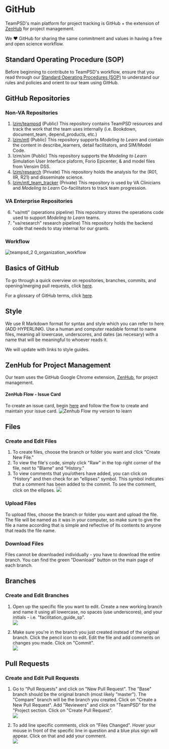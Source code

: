 # GitHub 
TeamPSD's main platform for project tracking is GitHub + the extension of [ZenHub](https://chrome.google.com/webstore/detail/zenhub-for-github/ogcgkffhplmphkaahpmffcafajaocjbd?hl=en-US) for project management. 

We :heart: GitHub for sharing the same commitment and values in having a free and open science workflow. 

## Standard Operating Procedure (SOP)
Before beginning to contribute to TeamPSD's workflow, ensure that you read through our [Standard Operating Procedures (SOP)](https://github.com/lzim/teampsd/wiki/TeamPSD-Policy-&-Procedure-SOP) to understand our rules and policies and orient to our team using GitHub.

## GitHub Repositories

### Non-VA Repositories

1. [lzim/teampsd](https://mtl.how/teampsd) (Public)
This repository contains TeamPSD resources and track the work that the team uses internally (i.e. Bookdown, document_team, depend_products, etc.)
2. [lzim/mtl](https://mtl.how/) (Public)
This repository supports *Modeling to Learn* and contain the content in describe_learners, detail facilitators, and SIM/Model Code.
3. lzim/sim (Public)
This repository supports the *Modeling to Learn* Simulation User Interface plaform, Forio Epicenter, & and model files from Vensim DSS. 
4. [lzim/research](https://github.com/lzim/mtl_code) (Private)
This repository holds the analysis for the (R01, IIR, R21) and disseminate science.
5. [lzim/mtl_team_tracker](https://mtl.how/mtl_team_tracker) (Private)
This repository is used by VA Clinicians and *Modeling to Learn* Co-facilitators to track team progression.

### VA Enterprise Repositories

6. "va/mtl" (operations pipeline)
This repository stores the operations code used to support *Modeling to Learn* teams.
7. "va/research" research pipeline)
This repository holds the backend code that needs to stay internal for our grants.

### Workflow
![teampsd_2 0_organization_workflow](https://user-images.githubusercontent.com/59668647/88051957-5d172500-cb0e-11ea-9e8a-d343e293d6d3.png)

## Basics of GitHub 
To go through a quick overview on repositories, branches, commits, and opening/merging pull requests, click [here](https://guides.github.com/activities/hello-world/).

For a glossary of GitHub terms, click [here](https://docs.github.com/en/github/getting-started-with-github/github-glossary).

## Style
We use R Markdown format for syntax and style which you can refer to here (ADD HYPERLINK). Use a human and computer readable format to name files, meaning all lowercase, underscores, and dates (as necesary) with a name that will be meaningful to whoever reads it. 

We will update with links to style guides.

## ZenHub for Project Management
Our team uses the GitHub Google Chrome extension, [ZenHub](https://chrome.google.com/webstore/detail/zenhub-for-github/ogcgkffhplmphkaahpmffcafajaocjbd?hl=en-US), for project management.

#### ZenHub Flow - Issue Card

To create an issue card, begin [here](https://github.com/lzim/teampsd/issues/new/choose) and follow the flow to create and maintain your issue card. 
![Zenhub Flow my version to learn](https://user-images.githubusercontent.com/59668647/88049640-5ab2cc00-cb0a-11ea-89a0-a09d13d4761d.png)

## Files
### Create and Edit Files

1. To create files, choose the branch or folder you want and click "Create New File."  
2. To view the file's code, simply click "Raw" in the top right corner of the file, next to "Blame" and "History."  
3. To view comments that you/others have added, you can click on "History" and then check for an "ellipses" symbol. This symbol indicates that a comment has been added to the commit. To see the comment, click on the ellipses. 
![](https://raw.githubusercontent.com/lzim/teampsd/videos/github_workflow_5.gif)  

###  Upload Files
To upload files, choose the branch or folder you want and upload the file. The file will be named as it was in your computer, so make sure to give the file a name according that is simple and reflective of its contents to anyone that reads the file name.  

### Download Files
Files cannot be downloaded individually - you have to download the entire branch.  You can find the green "Download" button on the main page of each branch.

## Branches
### Create and Edit Branches

1. Open up the specific file you want to edit.  Create a new working branch and name it using all lowercase, no spaces (use underscores), and your initials - i.e. "facilitation_guide_sp".    
![](https://raw.githubusercontent.com/lzim/teampsd/videos/github_workflow_1.gif)  

2. Make sure you're in the branch you just created instead of the original branch.  Click the pencil icon to edit.  Edit the file and add comments on changes you made.  Click on "Commit".  
![](https://raw.githubusercontent.com/lzim/teampsd/videos/github_workflow_2.gif)  

## Pull Requests
### **Create and Edit Pull Requests**

1. Go to "Pull Requests" and click on "New Pull Request". The "Base" branch should be the original branch (most likely "master").  The "Compare" branch will be the branch you created. Click on "Create a New Pull Request".  Add "Reviewers" and click on "TeamPSD" for the "Project section. Click on "Create Pull Request".   
![](https://raw.githubusercontent.com/lzim/teampsd/videos/github_workflow_3.gif)  

2. To add line specific comments, click on "Files Changed".  Hover your mouse in front of the specific line in question and a blue plus sign will appear.  Click on that and add your comment.  
![](https://raw.githubusercontent.com/lzim/teampsd/videos/github_workflow_4.gif) 


